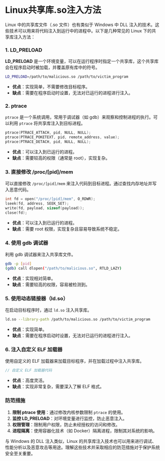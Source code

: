 # Linux共享库.so注入方法

Linux 中的共享库文件（.so 文件）也有类似于 Windows 中 DLL 注入的技术。这些技术可以用来将代码注入到运行中的进程中。以下是几种常见的 Linux 下的共享库注入方法：

### 1. LD_PRELOAD

**LD_PRELOAD** 是一个环境变量，可以在运行程序时指定一个共享库，这个共享库会在程序启动时被加载，并覆盖原有库中的符号。

```bash
LD_PRELOAD=/path/to/malicious.so /path/to/victim_program
```

- **优点**：实现简单，不需要修改目标程序。
- **缺点**：需要在程序启动时设置，无法对已运行的进程进行注入。

### 2. ptrace

`ptrace` 是一个系统调用，常用于调试器（如 gdb）来观察和控制进程的执行。可以利用 `ptrace` 将共享库注入到目标进程。

```c
ptrace(PTRACE_ATTACH, pid, NULL, NULL);
ptrace(PTRACE_POKETEXT, pid, remote_address, value);
ptrace(PTRACE_DETACH, pid, NULL, NULL);
```

- **优点**：可以注入到已运行的进程。
- **缺点**：需要较高的权限（通常是 root），实现复杂。

### 3. 直接修改 /proc/[pid]/mem

可以直接修改 `/proc/[pid]/mem` 来注入代码到目标进程。通过查找内存地址并写入恶意代码。

```c
int fd = open("/proc/[pid]/mem", O_RDWR);
lseek(fd, address, SEEK_SET);
write(fd, payload, sizeof(payload));
close(fd);
```

- **优点**：可以注入到已运行的进程。
- **缺点**：需要 root 权限，实现复杂且容易导致系统不稳定。

### 4. 使用 gdb 调试器

利用 gdb 调试器来注入共享库文件。

```bash
gdb -p [pid]
(gdb) call dlopen("/path/to/malicious.so", RTLD_LAZY)
```

- **优点**：实现相对简单。
- **缺点**：需要较高的权限，容易被检测到。

### 5. 使用动态链接器（ld.so）

在启动目标程序时，通过 `ld.so` 注入共享库。

```bash
ld.so --library-path /path/to/malicious.so /path/to/victim_program
```

- **优点**：实现简单。
- **缺点**：需要在程序启动时设置，无法对已运行的进程进行注入。

### 6. 注入自定义 ELF 加载器

使用自定义的 ELF 加载器来加载目标程序，并在加载过程中注入共享库。

```c
// 自定义 ELF 加载器代码
```

- **优点**：高度灵活。
- **缺点**：实现非常复杂，需要深入了解 ELF 格式。

### 防范措施

1. **限制 ptrace 使用**：通过修改内核参数限制 `ptrace` 的使用。
2. **监控 LD_PRELOAD**：对环境变量进行监控，防止恶意注入。
3. **权限管理**：限制用户权限，防止未经授权的访问和修改。
4. **进程隔离**：使用容器化技术（如 Docker）隔离进程，限制其对系统的影响。

与 Windows 的 DLL 注入类似，Linux 的共享库注入技术也可以用来进行调试、性能分析以及恶意攻击等用途。理解这些技术并采取相应的防范措施对于保护系统安全至关重要。